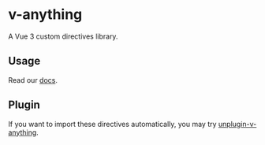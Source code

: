 # v-anything

A Vue 3 custom directives library.

## Usage

Read our [docs](https://v-anything.github.io/v-anything).

## Plugin

If you want to import these directives automatically, you may try [unplugin-v-anything](https://www.npmjs.com/package/@v-anything/unplugin-v-anything?activeTab=readme).

